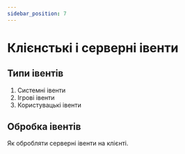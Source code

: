 ```yaml
---
sidebar_position: 7
---
```


# Клієнстькі і серверні івенти

## Типи івентів

1. Системні івенти
2. Ігрові івенти
3. Користувацькі івенти

## Обробка івентів

Як обробляти серверні івенти на клієнті.

